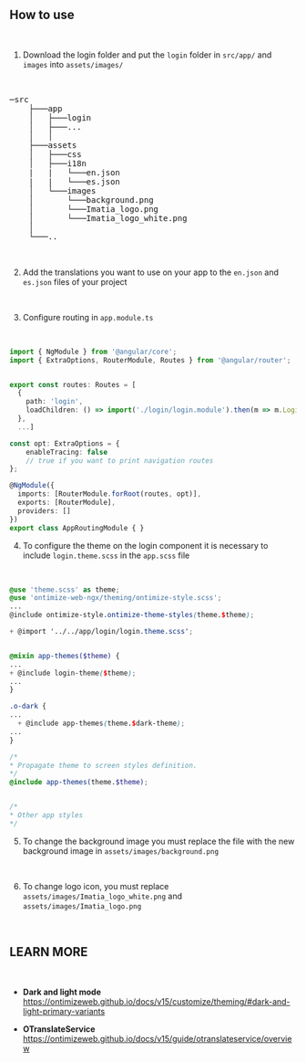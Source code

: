 ## How to use

<br/>

1. Download the login folder and put the `login` folder in `src/app/` and `images` into `assets/images/`

<br/>

<pre>
─src
    ├───app
    │   ├───login
    │   ├───...
    │   │
    ├───assets
    │   ├───css
    │   ├───i18n
    |   |   └───en.json
    |   |   └───es.json
    │   └───images
    │       └───background.png
    │       └───Imatia_logo.png
    │       └───Imatia_logo_white.png
    │
    └───..


</pre>

2. Add the translations you want to use on your app ​​to the `en.json` and `es.json` files of your project

<br/>

3. Configure routing in `app.module.ts`

<br/>

```ts
import { NgModule } from '@angular/core';
import { ExtraOptions, RouterModule, Routes } from '@angular/router';


export const routes: Routes = [
  {
    path: 'login',
    loadChildren: () => import('./login/login.module').then(m => m.LoginModule)
  },
  ...]

const opt: ExtraOptions = {
    enableTracing: false
    // true if you want to print navigation routes
};

@NgModule({
  imports: [RouterModule.forRoot(routes, opt)],
  exports: [RouterModule],
  providers: []
})
export class AppRoutingModule { }

```

4. To configure the theme on the login component it is necessary to include `login.theme.scss` in the `app.scss` file

<br/>

```app.scss
@use 'theme.scss' as theme;
@use 'ontimize-web-ngx/theming/ontimize-style.scss';
...
@include ontimize-style.ontimize-theme-styles(theme.$theme);

+ @import '../../app/login/login.theme.scss';


@mixin app-themes($theme) {
...
+ @include login-theme($theme);
...
}

.o-dark {
...
  + @include app-themes(theme.$dark-theme);
...
}

/*
* Propagate theme to screen styles definition.
*/
@include app-themes(theme.$theme);


/*
* Other app styles
*/

```

5. To change the background image you must replace the file with the new background image in `assets/images/background.png`

<br/>

6. To change logo icon, you must replace `assets/images/Imatia_logo_white.png` and `assets/images/Imatia_logo.png`

<br/>

## LEARN MORE

<br/>

* **Dark and light mode** https://ontimizeweb.github.io/docs/v15/customize/theming/#dark-and-light-primary-variants

* **OTranslateService** https://ontimizeweb.github.io/docs/v15/guide/otranslateservice/overview
